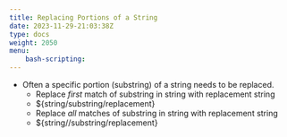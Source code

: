 ```yaml
---
title: Replacing Portions of a String
date: 2023-11-29-21:03:38Z
type: docs 
weight: 2050
menu: 
    bash-scripting:
---
```



* Often a specific portion (substring) of a string needs to be replaced.
  * Replace  _first_  match of substring in string with replacement string
  * ${string/substring/replacement}
  * Replace  _all_  matches of substring in string with replacement string
  * ${string//substring/replacement}

